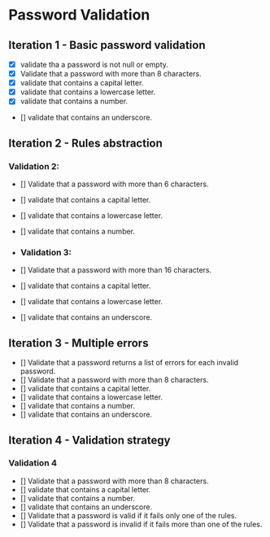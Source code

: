 ﻿# Password Validation

## Iteration 1 - Basic password validation

- [x] validate tha a password is not null or empty.
- [x] Validate that a password with more than 8 characters.
- [x] validate that contains a capital letter. 
- [x] validate that contains a lowercase letter.
- [x] validate that contains a number.
- [] validate that contains an underscore.

## Iteration 2 - Rules abstraction

### Validation 2:	
- [] Validate that a password with more than 6 characters.
- [] validate that contains a capital letter.
- [] validate that contains a lowercase letter.
- [] validate that contains a number.

- ### Validation 3:
- [] Validate that a password with more than 16 characters.
- [] validate that contains a capital letter.
- [] validate that contains a lowercase letter.
- [] validate that contains an underscore.

## Iteration 3 - Multiple errors
- [] Validate that a password returns a list of errors for each invalid password.
- [] Validate that a password with more than 8 characters.
- [] validate that contains a capital letter.
- [] validate that contains a lowercase letter.
- [] validate that contains a number.
- [] validate that contains an underscore.

## Iteration 4 - Validation strategy

### Validation 4
- [] Validate that a password with more than 8 characters.
- [] validate that contains a capital letter.
- [] validate that contains a number.
- [] validate that contains an underscore.
- [] Validate that a password is valid if it fails only one of the rules.
- [] Validate that a password is invalid if it fails more than one of the rules.

